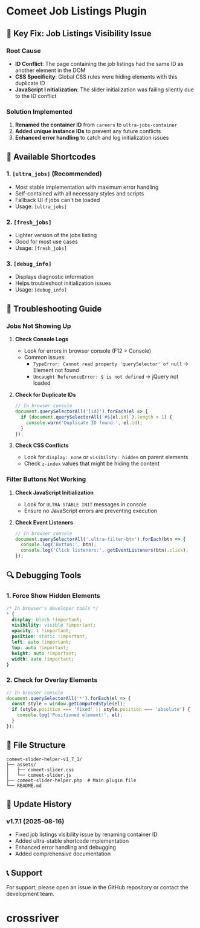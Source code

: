 # Comeet Job Listings Plugin

## 🚀 Key Fix: Job Listings Visibility Issue

### Root Cause
- **ID Conflict**: The page containing the job listings had the same ID as another element in the DOM
- **CSS Specificity**: Global CSS rules were hiding elements with this duplicate ID
- **JavaScript I nitialization**: The slider initialization was failing silently due to the ID conflict

### Solution Implemented
1. **Renamed the container ID** from `careers` to `ultra-jobs-container`
2. **Added unique instance IDs** to prevent any future conflicts
3. **Enhanced error handling** to catch and log initialization issues

## 📝 Available Shortcodes

### 1. `[ultra_jobs]` (Recommended)
- Most stable implementation with maximum error handling
- Self-contained with all necessary styles and scripts
- Fallback UI if jobs can't be loaded
- Usage: `[ultra_jobs]`

### 2. `[fresh_jobs]`
- Lighter version of the jobs listing
- Good for most use cases
- Usage: `[fresh_jobs]`

### 3. `[debug_info]`
- Displays diagnostic information
- Helps troubleshoot initialization issues
- Usage: `[debug_info]`

## 🔧 Troubleshooting Guide

### Jobs Not Showing Up
1. **Check Console Logs**
   - Look for errors in browser console (F12 > Console)
   - Common issues: 
     - `TypeError: Cannot read property 'querySelector' of null` → Element not found
     - `Uncaught ReferenceError: $ is not defined` → jQuery not loaded

2. **Check for Duplicate IDs**
   ```javascript
   // In browser console
   document.querySelectorAll('[id]').forEach(el => {
     if (document.querySelectorAll(`#${el.id}`).length > 1) {
       console.warn('Duplicate ID found:', el.id);
     }
   });
   ```

3. **Check CSS Conflicts**
   - Look for `display: none` or `visibility: hidden` on parent elements
   - Check `z-index` values that might be hiding the content

### Filter Buttons Not Working
1. **Check JavaScript Initialization**
   - Look for `ULTRA STABLE INIT` messages in console
   - Ensure no JavaScript errors are preventing execution

2. **Check Event Listeners**
   ```javascript
   // In browser console
   document.querySelectorAll('.ultra-filter-btn').forEach(btn => {
     console.log('Button:', btn);
     console.log('Click listeners:', getEventListeners(btn).click);
   });
   ```

## 🔍 Debugging Tools

### 1. Force Show Hidden Elements
```css
/* In browser's developer tools */
* {
  display: block !important;
  visibility: visible !important;
  opacity: 1 !important;
  position: static !important;
  left: auto !important;
  top: auto !important;
  height: auto !important;
  width: auto !important;
}
```

### 2. Check for Overlay Elements
```javascript
// In browser console
document.querySelectorAll('*').forEach(el => {
  const style = window.getComputedStyle(el);
  if (style.position === 'fixed' || style.position === 'absolute') {
    console.log('Positioned element:', el);
  }
});
```

## 📁 File Structure

```
comeet-slider-helper-v1_7_1/
├── assets/
│   ├── comeet-slider.css
│   └── comeet-slider.js
├── comeet-slider-helper.php  # Main plugin file
└── README.md
```

## 🔄 Update History

### v1.7.1 (2025-08-16)
- Fixed job listings visibility issue by renaming container ID
- Added ultra-stable shortcode implementation
- Enhanced error handling and debugging
- Added comprehensive documentation

## 📞 Support
For support, please open an issue in the GitHub repository or contact the development team.
# crossriver
